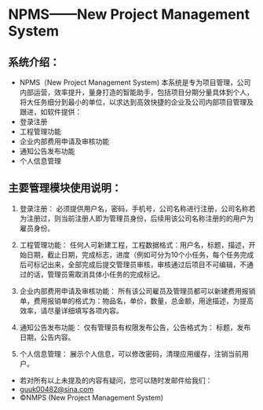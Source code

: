 # NPMS——New Project Management System

## **系统介绍：**

- NPMS（New Project Management System)  本系统是专为项目管理，公司内部运营，效率提升，量身打造的智能助手，包括项目分期分量具体到个人，将大任务细分到最小的单位，以求达到高效快捷的企业及公司内部项目管理及跟进，如软件提供：
- 登录注册 
- 工程管理功能
- 企业内部费用申请及审核功能
- 通知公告发布功能
- 个人信息管理

## **主要管理模块使用说明：**
1. 登录注册：
    必须提供用户名，密码，手机号，公司名称进行注册，公司名称若为注册过，则当前注册人即为管理员身份，后续用该公司名称注册的的用户为雇员身份。

2. 工程管理功能：
    任何人可新建工程，工程数据格式：用户名，标题，描述，开始日期，截止日期，完成标志，进度（例如可分为10个小任务，每个任务完成后可标记出来，全部完成后提交管理员审核，审核通过后项目不可编辑，不通过的话，管理员需取消具体小任务的完成标记。

3. 企业内部费用申请及审核功能：
    所有该公司雇员及管理员都可以新建费用报销单，费用报销单的格式为：物品名，单价，数量，总金额，用途描述，为提高效率，请尽量详细填写各项内容。

4. 通知公告发布功能：
    仅有管理员有权限发布公告，公告格式为：
    标题，发布日期，公告内容。

5. 个人信息管理：
    展示个人信息，可以修改密码，清理应用缓存，注销当前用户。

- 若对所有以上未提及的内容有疑问，您可以随时发邮件给我们：
- guuk00482@sina.com
- ©️NMPS (New Project Management System)
